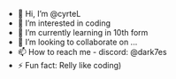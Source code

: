 - 👋 Hi, I’m @cyrteL
- 👀 I’m interested in coding
- 🌱 I’m currently learning in 10th form
- 💞️ I’m looking to collaborate on ...
- 📫 How to reach me - discord: @dark7es
- ⚡ Fun fact: Relly like coding)

<!---
cyrteL/cyrteL is a ✨ special ✨ repository because its `README.md` (this file) appears on your GitHub profile.
You can click the Preview link to take a look at your changes.
--->
